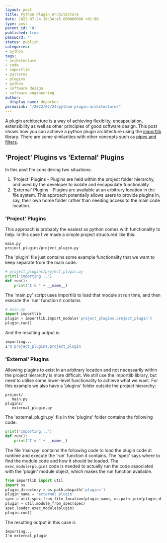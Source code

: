 ```yaml
---
layout: post
title: Python Plugin Architecture
date: 2022-07-24 16:34:45.000000000 +01:00
type: post
parent_id: '0'
published: true
password: ''
status: publish
categories:
- python
tags:
- architecture
- code
- importlib
- patterns
- plugins
- python
- software design
- software engineering
author:
  display_name: deparkes
permalink: "/2022/07/24/python-plugin-architecture/"
---
```

A plugin architecture is a way of achieving flexiblity, encapsulation, extensibility as well as other principles of good software design. This post shows how you can achieve a python plugin architecture using the <a href="https://www.blog.pythonlibrary.org/2016/05/27/python-201-an-intro-to-importlib/">importlib</a> library.
There are some similarities with other concepts such as <a href="https://deparkes.co.uk/2019/12/08/simple-python-pipes-and-filters/">pipes and filters</a>.
<h2>'Project' Plugins vs 'External' Plugins</h2>
In this post I'm considering two situations:
<ol>
<li>'Project' Plugins - Plugins are held within the project folder hierarchy, and used by the developer to isolate and encapsulate functionality</li>
<li>'External' Plugins - Plugins are available at an arbitrary location in the file system. This approach potentially allows users to provide plugins in, say, their own home folder rather than needing access to the main code location.</li>
</ol>
<h3>'Project' Plugins</h3>
This approach is probably the easiest as python comes with functionality to help.
In this case I've made a simple project structured like this:

```
main.py
project_plugins/project_plugin.py
```

The 'plugin' file just contains some example functionality that we want to keep separate from the main code.

```python
# project_plugins/project_plugin.py
print('importing...')
def run():
    print("I'm " + __name__)
```

The 'main.py' script uses importlib to load that module at run time, and then execute the 'run' function it contains.

```python
# main.py
import importlib
plugin = importlib.import_module('project_plugins.project_plugin')
plugin.run()
```

And the resulting output is:

```python
importing...
I'm project_plugins.project_plugin
```


<h3>'External' Plugins</h3>
Allowing plugins to exist in an arbitrary location and not necessarily within the project hierarchy is more difficult. We still use the importlib library, but need to utilise some lower-level functionality to achieve what we want.
For this example we also have a 'plugins' folder outside the project hierarchy:

```
project/
   main.py
plugins/
   external_plugin.py
```

The 'external_plugin.py' file in the 'plugins' folder contains the following code:

```python
print('Importing...')
def run():
    print("I'm " + __name__)
```

The file 'main.py' contains the following code to load the plugin code at runtime and execute the 'run' function it contains.
The 'spec' says where to find the module code and how it should be loaded.
The <code>exec_module(plugin)</code> code is needed to actually run the code associated with the 'plugin' module object, which makes the run function available.

```python
from importlib import util
import os
plugin_directory = os.path.abspath('plugins')
plugin_name = 'external_plugin'
spec = util.spec_from_file_location(plugin_name, os.path.join(plugin_directory, plugin_name+'.py'))
plugin = util.module_from_spec(spec)
spec.loader.exec_module(plugin)
plugin.run()
```

The resulting output in this case is

```
Importing...
I'm external_plugin
```
